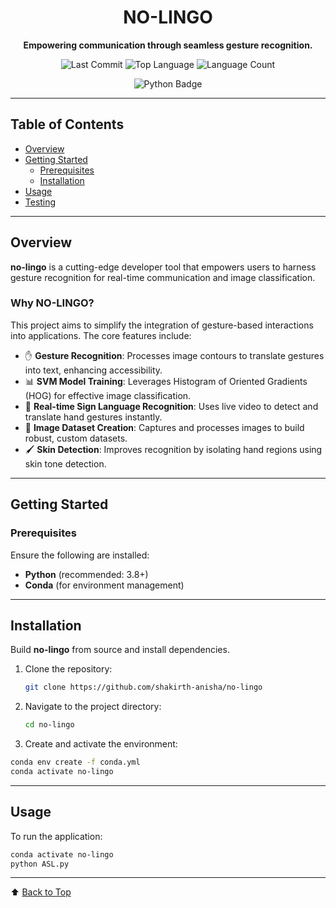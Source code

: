 <p align="center">
  <h1 align="center">NO-LINGO</h1>
  <p align="center"><strong>Empowering communication through seamless gesture recognition.</strong></p>

  <p align="center">
    <img src="https://img.shields.io/github/last-commit/shakirth-anisha/no-lingo" alt="Last Commit" />
    <img src="https://img.shields.io/github/languages/top/shakirth-anisha/no-lingo" alt="Top Language" />
    <img src="https://img.shields.io/github/languages/count/shakirth-anisha/no-lingo" alt="Language Count" />
  </p>

  <p align="center">
    <img src="https://img.shields.io/badge/Python-3776AB?style=for-the-badge&logo=python&logoColor=white" alt="Python Badge" />
  </p>
</p>

---


## Table of Contents

- [Overview](#overview)  
- [Getting Started](#getting-started)  
  - [Prerequisites](#prerequisites)  
  - [Installation](#installation)  
- [Usage](#usage)  
- [Testing](#testing)  

---

## Overview

**no-lingo** is a cutting-edge developer tool that empowers users to harness gesture recognition for real-time communication and image classification.

### Why NO-LINGO?

This project aims to simplify the integration of gesture-based interactions into applications. The core features include:

- ✋ **Gesture Recognition**: Processes image contours to translate gestures into text, enhancing accessibility.
- 📊 **SVM Model Training**: Leverages Histogram of Oriented Gradients (HOG) for effective image classification.
- 🎥 **Real-time Sign Language Recognition**: Uses live video to detect and translate hand gestures instantly.
- 📸 **Image Dataset Creation**: Captures and processes images to build robust, custom datasets.
- 🖌️ **Skin Detection**: Improves recognition by isolating hand regions using skin tone detection.

---

## Getting Started

### Prerequisites

Ensure the following are installed:

- **Python** (recommended: 3.8+)
- **Conda** (for environment management)

---

## Installation

Build **no-lingo** from source and install dependencies.

1. Clone the repository:

   ```bash
   git clone https://github.com/shakirth-anisha/no-lingo
   ```
2. Navigate to the project directory:

   ```bash
   cd no-lingo
   ```
3. Create and activate the environment:

  ```bash
  conda env create -f conda.yml 
  conda activate no-lingo
  ```

---

## Usage

To run the application:

  ```bash
  conda activate no-lingo
  python ASL.py
  ```

---

⬆ [Back to Top](#no-lingo)
